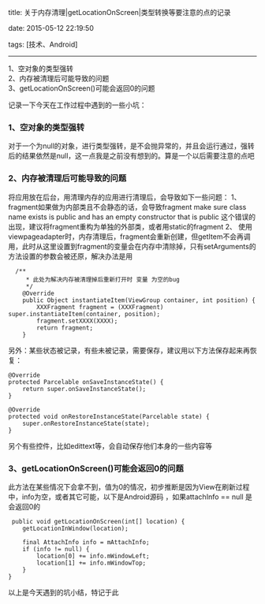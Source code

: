  

 title: 关于内存清理|getLocationOnScreen|类型转换等要注意的点的记录
 
 date: 2015-05-12 22:19:50
 
 tags: [技术、Android]  

---

1、空对象的类型强转  
2、内存被清理后可能导致的问题   
3、getLocationOnScreen()可能会返回0的问题

<!--more-->

记录一下今天在工作过程中遇到的一些小坑：
   
### 1、空对象的类型强转

对于一个为null的对象，进行类型强转，是不会抛异常的，并且会运行通过，强转后的结果依然是null，这一点我是之前没有想到的。算是一个以后需要注意的点吧

### 2、内存被清理后可能导致的问题

 将应用放在后台，用清理内存的应用进行清理后，会导致如下一些问题：
 1、fragment如果做为内部类且不会静态的话，会导致fragment make sure class name exists is public and has an empty constructor that is public  这个错误的出现，建议将fragment重构为单独的外部类，或者用static的fragment
 2、 使用viewpageadapter时，内存清理后，fragment会重新创建，但getItem不会再调用，此时从这里设置到fragment的变量会在内存中清除掉，只有setArguments的方法设置的参数会被还原，解决办法是用 
 
      /**
         * 此处为解决内存被清理掉后重新打开时 变量 为空的bug
         */
        @Override
        public Object instantiateItem(ViewGroup container, int position) {
            XXXFragment fragment = (XXXFragment) super.instantiateItem(container, position);
            fragment.setXXXX(XXXX);
            return fragment;
        }
        
   另外：某些状态被记录，有些未被记录，需要保存，建议用以下方法保存起来再恢复：
        
    @Override
    protected Parcelable onSaveInstanceState() {
        return super.onSaveInstanceState();
    }

    @Override
    protected void onRestoreInstanceState(Parcelable state) {
        super.onRestoreInstanceState(state);
    }
    
 另个有些控件，比如edittext等，会自动保存他们本身的一些内容等
        
### 3、getLocationOnScreen()可能会返回0的问题

此方法在某些情况下会拿不到，值为0的情况，初步推断是因为View在刷新过程中，info为空，或者其它可能，以下是Android源码 ，如果attachInfo == null 是会返回0的
    
     public void getLocationOnScreen(int[] location) {
        getLocationInWindow(location);

        final AttachInfo info = mAttachInfo;
        if (info != null) {
            location[0] += info.mWindowLeft;
            location[1] += info.mWindowTop;
        }
    }
    
    
以上是今天遇到的坑小结，特记于此
 
